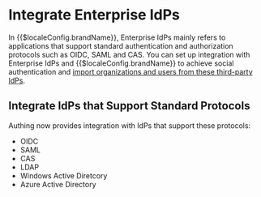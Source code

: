 # Integrate Enterprise IdPs

<LastUpdated/>

In {{$localeConfig.brandName}}, Enterprise IdPs mainly refers to applications that support standard authentication and authorization protocols such as OIDC, SAML and CAS. You can set up integration with Enterprise IdPs and {{$localeConfig.brandName}} to achieve social authentication and [import organizations and users from these third-party IdPs](/guides/org/create-or-import-org/#导入组织机构).

<!--## 连接办公应用

我们支持连接一下企业办公应用：

- <router-link to="/connections/dingtalk-oa/" target="_blank">钉钉</router-link>
- <router-link to="/connections/wechatwork/" target="_blank">企业微信</router-link>
-->

## Integrate IdPs that Support Standard Protocols

Authing now provides integration with IdPs that support these protocols:

- <router-link to="/connections/oidc/" target="_blank">OIDC</router-link>
- <router-link to="/connections/saml/" target="_blank">SAML</router-link>
- <router-link to="/connections/cas/" target="_blank">CAS</router-link>
- <router-link to="/connections/ldap/" target="_blank">LDAP</router-link>
- <router-link to="/connections/windows-active-directory/" target="_blank">Windows Active Diretcory</router-link>
- <router-link to="/connections/azure-active-directory/" target="_blank">Azure Active Directory</router-link>
